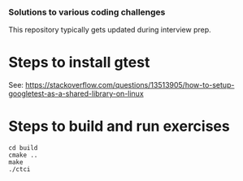 ### Solutions to various coding challenges

This repository typically gets updated during interview prep.

# Steps to install gtest

See: https://stackoverflow.com/questions/13513905/how-to-setup-googletest-as-a-shared-library-on-linux

# Steps to build and run exercises

    cd build
    cmake ..
    make
    ./ctci
